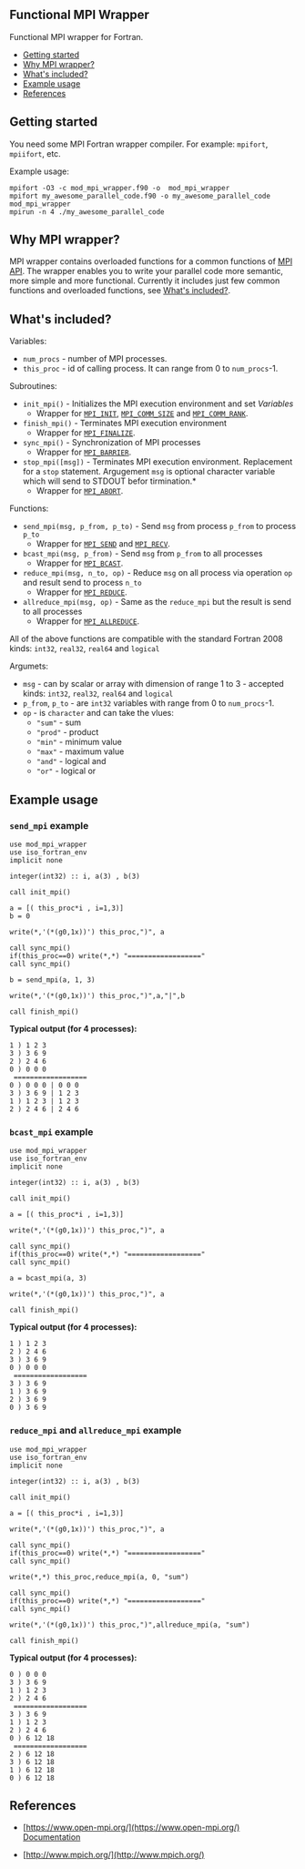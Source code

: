## Functional MPI Wrapper

Functional MPI wrapper for Fortran. 

* [Getting started](#getting-started)
* [Why MPI wrapper?](#why-mpi-wrapper)
* [What's included?](#whats-included)
* [Example usage](#example-usage)
* [References](#references)

## Getting started
You need some MPI Fortran wrapper compiler. For example: `mpifort`, `mpiifort`, etc.

Example usage:
```
mpifort -O3 -c mod_mpi_wrapper.f90 -o  mod_mpi_wrapper
mpifort my_awesome_parallel_code.f90 -o my_awesome_parallel_code mod_mpi_wrapper
mpirun -n 4 ./my_awesome_parallel_code
```

## Why MPI wrapper?

MPI wrapper contains overloaded functions for a common functions
of [MPI API](https://www.open-mpi.org/doc/current/man3/MPI.3.php).
The wrapper enables you to write your parallel code more semantic,
 more simple and more functional. Currently it includes just few common functions
 and overloaded functions,
see [What's included?](#whats-included). 

## What's included?

Variables:
* `num_procs` - number of MPI processes.
* `this_proc` - id of calling process. It can range from 0 to `num_procs`-1.

Subroutines:
* `init_mpi()` - Initializes the MPI execution environment and set _Variables_
	* Wrapper for [`MPI_INIT`](https://www.open-mpi.org/doc/current/man3/MPI_Init.3.php), 
			   [`MPI_COMM_SIZE`](https://www.open-mpi.org/doc/current/man3/MPI_Comm_size.3.php)
			    and [`MPI_COMM_RANK`](https://www.open-mpi.org/doc/current/man3/MPI_Comm_rank.3.php).
* `finish_mpi()` - Terminates MPI execution environment
	* Wrapper for [`MPI_FINALIZE`](https://www.open-mpi.org/doc/current/man3/MPI_Finalize.3.php).
* `sync_mpi()` - Synchronization of MPI processes
	* Wrapper for [`MPI_BARRIER`](https://www.open-mpi.org/doc/current/man3/MPI_Barrier.3.php).
* `stop_mpi([msg])` - Terminates MPI execution environment. Replacement for a `stop` statement.
	Argugement `msg` is optional character variable which will send to STDOUT befor tirmination.*
	* Wrapper for [`MPI_ABORT`](https://www.open-mpi.org/doc/current/man3/MPI_Abort.3.php).

Functions:
* `send_mpi(msg, p_from, p_to)` - Send `msg` from process `p_from` to process `p_to`
	* Wrapper for [`MPI_SEND`](https://www.open-mpi.org/doc/current/man3/MPI_Send.3.php)
					 and [`MPI_RECV`](https://www.open-mpi.org/doc/current/man3/MPI_Recv.3.php). 
* `bcast_mpi(msg, p_from)` - Send `msg` from `p_from` to all processes
	* Wrapper for [`MPI_BCAST`](https://www.open-mpi.org/doc/current/man3/MPI_Bcast.3.php). 
* `reduce_mpi(msg, n_to, op)` - Reduce `msg` on all process via operation
	`op` and result send to process `n_to`
	* Wrapper for [`MPI_REDUCE`](https://www.open-mpi.org/doc/current/man3/MPI_Reduce.3.php). 
* `allreduce_mpi(msg, op)` - Same as the `reduce_mpi` but the result is send to
	all processes
	* Wrapper for [`MPI_ALLREDUCE`](https://www.open-mpi.org/doc/current/man3/MPI_Allreduce.3.php). 


All of the above functions are compatible with the standard Fortran 2008 kinds:
`int32`, `real32`, `real64` and `logical`

Argumets:
* `msg` - can by scalar or array with dimension of range 1 to 3
		- accepted kinds: `int32`, `real32`, `real64` and `logical`
* `p_from`, `p_to` - are `int32` variables with range from 0 to `num_procs`-1.
* `op` - is `character` and can take the vlues:
	* `"sum"` - sum
	* `"prod"` - product
	* `"min"` - minimum value
	* `"max"` - maximum value
	* `"and"` - logical and
	* `"or"` - logical or

## Example usage
### `send_mpi` example
```
use mod_mpi_wrapper
use iso_fortran_env
implicit none

integer(int32) :: i, a(3) , b(3)    
    
call init_mpi()

a = [( this_proc*i , i=1,3)]
b = 0

write(*,'(*(g0,1x))') this_proc,")", a

call sync_mpi()
if(this_proc==0) write(*,*) "=================="
call sync_mpi()

b = send_mpi(a, 1, 3)

write(*,'(*(g0,1x))') this_proc,")",a,"|",b

call finish_mpi()
```
**Typical output (for 4 processes):**
```
1 ) 1 2 3
3 ) 3 6 9
2 ) 2 4 6
0 ) 0 0 0
 ==================
0 ) 0 0 0 | 0 0 0
3 ) 3 6 9 | 1 2 3
1 ) 1 2 3 | 1 2 3
2 ) 2 4 6 | 2 4 6
```
### `bcast_mpi` example
```
use mod_mpi_wrapper
use iso_fortran_env
implicit none

integer(int32) :: i, a(3) , b(3)    
    
call init_mpi()

a = [( this_proc*i , i=1,3)]

write(*,'(*(g0,1x))') this_proc,")", a

call sync_mpi()
if(this_proc==0) write(*,*) "=================="
call sync_mpi()

a = bcast_mpi(a, 3)

write(*,'(*(g0,1x))') this_proc,")", a

call finish_mpi()
```
**Typical output (for 4 processes):**
```
1 ) 1 2 3
2 ) 2 4 6
3 ) 3 6 9
0 ) 0 0 0
 ==================
3 ) 3 6 9
1 ) 3 6 9
2 ) 3 6 9
0 ) 3 6 9
```

### `reduce_mpi` and `allreduce_mpi` example
```
use mod_mpi_wrapper
use iso_fortran_env
implicit none

integer(int32) :: i, a(3) , b(3)  
    
call init_mpi()

a = [( this_proc*i , i=1,3)]

write(*,'(*(g0,1x))') this_proc,")", a

call sync_mpi()
if(this_proc==0) write(*,*) "=================="
call sync_mpi()

write(*,*) this_proc,reduce_mpi(a, 0, "sum")

call sync_mpi()
if(this_proc==0) write(*,*) "=================="
call sync_mpi()

write(*,'(*(g0,1x))') this_proc,")",allreduce_mpi(a, "sum")

call finish_mpi()
```
**Typical output (for 4 processes):**
```
0 ) 0 0 0
3 ) 3 6 9
1 ) 1 2 3
2 ) 2 4 6
 ==================
3 ) 3 6 9
1 ) 1 2 3
2 ) 2 4 6
0 ) 6 12 18
 ==================
2 ) 6 12 18
3 ) 6 12 18
1 ) 6 12 18
0 ) 6 12 18
```

## References

* [https://www.open-mpi.org/](https://www.open-mpi.org/)
	[Documentation](https://www.open-mpi.org/doc/current/)

* [http://www.mpich.org/](http://www.mpich.org/)
